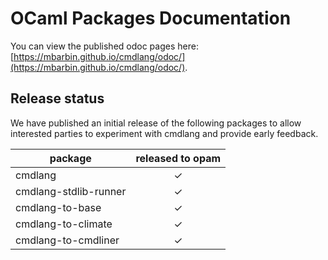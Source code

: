 # OCaml Packages Documentation

You can view the published odoc pages here: [https://mbarbin.github.io/cmdlang/odoc/](https://mbarbin.github.io/cmdlang/odoc/).

## Release status

We have published an initial release of the following packages to allow interested parties to experiment with cmdlang and provide early feedback.

| package               | released to opam |
|-----------------------|:----------------:|
| cmdlang               |   ✓              |
| cmdlang-stdlib-runner |   ✓              |
| cmdlang-to-base       |   ✓              |
| cmdlang-to-climate    |   ✓              |
| cmdlang-to-cmdliner   |   ✓              |
